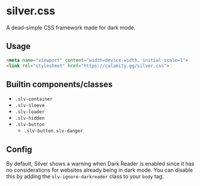 # silver.css

A dead-simple CSS framework made for dark mode.

## Usage

```HTML
<meta name="viewport" content="width=device-width, initial-scale=1">
<link rel="stylesheet" href="https://calamity.gg/silver.css">
```

## Builtin components/classes

- `.slv-container`
- `.slv-sleeve`
- `.slv-loader`
- `.slv-hidden`
- `.slv-button`
	- `.slv-button.slv-danger`

## Config

By default, Silver shows a warning when Dark Reader is enabled since it has no considerations for websites already being in dark mode. You can disable this by adding the `slv-ignore-darkreader` class to your `body` tag.
